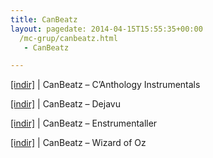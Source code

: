 ```yaml
---
title: CanBeatz
layout: pagedate: 2014-04-15T15:55:35+00:00
  /mc-grup/canbeatz.html
   - CanBeatz

---
```

<a href="https://cloud.mail.ru/public/96adb48ee880/CanBeatz%20-%20C%27Anthology%20Instrumentals" target="_blank">[indir]</a> | CanBeatz &#8211; C&#8217;Anthology Instrumentals

<a href="https://cloud.mail.ru/public/0f5dad0b9d05/CanBeatz%20-%20Dejavu" target="_blank">[indir]</a> | CanBeatz &#8211; Dejavu

<a href="https://cloud.mail.ru/public/f0cc7d392698/CanBeatz%20-%20Enstr%C3%BCmantaller" target="_blank">[indir]</a> | CanBeatz &#8211; Enstrumentaller

<a href="https://cloud.mail.ru/public/d0e2ff753440/CanBeatz%20-%20Wizard%20of%20Oz" target="_blank">[indir]</a> | CanBeatz &#8211; Wizard of Oz